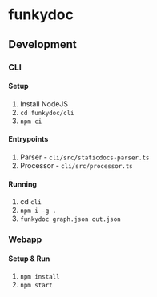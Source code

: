 # funkydoc

## Development

### CLI

#### Setup

1. Install NodeJS
2. `cd funkydoc/cli`
3. `npm ci`

#### Entrypoints

1. Parser - `cli/src/staticdocs-parser.ts`
1. Processor - `cli/src/processor.ts`

#### Running

1. cd `cli`
1. `npm i -g .`
1. `funkydoc graph.json out.json`

### Webapp

#### Setup & Run

1. `npm install`
2. `npm start`
